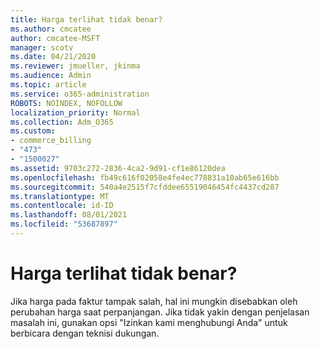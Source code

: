 ```yaml
---
title: Harga terlihat tidak benar?
ms.author: cmcatee
author: cmcatee-MSFT
manager: scotv
ms.date: 04/21/2020
ms.reviewer: jmueller, jkinma
ms.audience: Admin
ms.topic: article
ms.service: o365-administration
ROBOTS: NOINDEX, NOFOLLOW
localization_priority: Normal
ms.collection: Adm_O365
ms.custom:
- commerce_billing
- "473"
- "1500027"
ms.assetid: 9703c272-2836-4ca2-9d91-cf1e86120dea
ms.openlocfilehash: fb49c616f02058e4fe4ec778831a10ab65e616bb
ms.sourcegitcommit: 540a4e2515f7cfddee65519046454fc4437cd287
ms.translationtype: MT
ms.contentlocale: id-ID
ms.lasthandoff: 08/01/2021
ms.locfileid: "53687897"
---
```

# <a name="price-doesnt-look-correct"></a>Harga terlihat tidak benar?

Jika harga pada faktur tampak salah, hal ini mungkin disebabkan oleh perubahan harga saat perpanjangan. Jika tidak yakin dengan penjelasan masalah ini, gunakan opsi "Izinkan kami menghubungi Anda" untuk berbicara dengan teknisi dukungan.